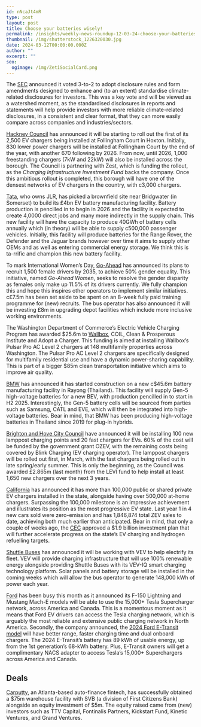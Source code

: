 ```yaml
---
id: nNcaJt4mR
type: post
layout: post
title: Choose your batteries wisely!
permalink: /insights/weekly-news-roundup-12-03-24-choose-your-batteries-wisely/
thumbnail: /img/shutterstock_1226320030.jpg
date: 2024-03-12T00:00:00.000Z
author: ""
excerpt: ""
seo:
  ogimage: /img/ZetiSocialCard.png
---
```

The [SEC](https://www.sec.gov/news/press-release/2024-31) announced it voted 3-to-2 to adopt disclosure rules and form amendments designed to enhance and (to an extent) standardise climate-related disclosures for investors. This was a key vote and will be viewed as a watershed moment, as the standardised disclosures in reports and statements will help provide investors with more reliable climate-related disclosures, in a consistent and clear format, that they can more easily compare across companies and industries/sectors.

[Hackney Council](https://news.hackney.gov.uk/first-ev-charger-of-country-leading-rollout-installed/) has announced it will be starting to roll out the first of its 2,500 EV chargers being installed at Follingham Court in Hoxton. Initially, 830 lower power chargers will be installed at Follingham Court by the end of the year, with another 670 following by 2026. From now, until 2026, 1,000 freestanding chargers (7kW and 22kW) will also be installed across the borough. The Council is partnering with Zest, which is funding the rollout, as the *Charging Infrastructure Investment Fund* backs the company. Once this ambitious rollout is completed, this borough will have one of the densest networks of EV chargers in the country, with c3,000 chargers.

[Tata](https://www.bbc.co.uk/news/uk-england-somerset-68412570), who owns JLR, has picked a brownfield site near Bridgwater (in Somerset) to build its £4bn EV battery manufacturing facility. Battery production is pencilled in to begin in 2026 and the facility is expected to create 4,0000 direct jobs and many more indirectly in the supply chain. This new facility will have the capacity to produce 40GWh of battery cells annually which (in theory) will be able to supply c500,000 passenger vehicles. Initially, this facility will produce batteries for the Range Rover, the Defender and the Jaguar brands however over time it aims to supply other OEMs and as well as entering commercial energy storage. We think this is ta-rrific and champion this new battery facility. 

To mark International Women’s Day, [Go-Ahead](https://www.route-one.net/news/go-ahead-aims-for-gender-equality-among-bus-drivers/) has announced its plans to recruit 1,500 female drivers by 2035, to achieve 50% gender equality. This initiative, named *Go-Ahead Women*, seeks to resolve the gender disparity as females only make up 11.5% of its drivers currently. We fully champion this and hope this inspires other operators to implement similar initiatives. c£7.5m has been set aside to be spent on an 8-week fully paid training programme for (new) recruits. The bus operator has also announced it will be investing £8m in upgrading depot facilities which include more inclusive working environments.

The Washington Department of Commerce’s Electric Vehicle Charging Program has awarded $25.6m to [Wallbox](https://theevreport.com/wallboxs-25-6m-push-for-ev-accessibility), COIL, Clean & Prosperous Institute and Adopt a Charger. This funding is aimed at installing Wallbox’s Pulsar Pro AC Level 2 chargers at 148 multifamily properties across Washington. The Pulsar Pro AC Level 2 chargers are specifically designed for multifamily residential use and have a dynamic power-sharing capability. This is part of a bigger $85m clean transportation initiative which aims to improve air quality. 

[BMW](https://www.automotivelogistics.media/battery-supply-chain/bmw-to-localise-battery-supply-in-thailand-for-forthcoming-ev/45311.article) has announced it has started construction on a new c$45.6m battery manufacturing facility in Rayong (Thailand). This facility will supply Gen-5 high-voltage batteries for a new BEV, with production pencilled in to start in H2 2025. Interestingly, the Gen-5 battery cells will be sourced from parties such as Samsung, CATL and EVE, which will then be integrated into high-voltage batteries. Bear in mind, that BMW has been producing high-voltage batteries in Thailand since 2019 for plug-in hybrids.

[Brighton and Hove City Council](https://www.bbc.co.uk/news/articles/crg4wj87709o) have announced it will be installing 100 new lamppost charging points and 20 fast chargers for EVs. 60% of the cost will be funded by the government grant OZEV, with the remaining costs being covered by Blink Charging (EV charging operator). The lamppost chargers will be rolled out first, in March, with the fast chargers being rolled out in late spring/early summer. This is only the beginning, as the Council was awarded £2.865m (last month) from the LEVI fund to help install at least 1,650 new chargers over the next 3 years.

[California](https://www.gov.ca.gov/2024/03/01/california-hits-another-ev-milestone-100000-public-chargers/#:~:text=SACRAMENTO%20%E2%80%93%20Today%2C%20Governor%20Gavin%20Newsom,for%20zero%2Demission%20cars%2C%20trucks) has announced it has more than 100,000 public or shared private EV chargers installed in the state, alongside having over 500,000 at-home chargers. Surpassing the 100,000 milestone is an impressive achievement and illustrates its position as the most progressive EV state. Last year 1 in 4 new cars sold were zero-emission and has 1,846,874 total ZEV sales to date, achieving both much earlier than anticipated. Bear in mind, that only a couple of weeks ago, the [CEC](https://advocacy.calchamber.com/2024/02/29/california-approves-1-9-billion-ev-infrastructure-investment-plan/#:~:text=California%20Approves%20%241.9%20Billion%20EV%20Infrastructure%20Investment%20Plan,-By&text=This%20month%2C%20the%20California%20Energy,charging%20and%20hydrogen%20refueling%20goals.) approved a $1.9 billion investment plan that will further accelerate progress on the state’s EV charging and hydrogen refuelling targets.

[Shuttle Buses](https://www.route-one.net/news/shuttle-buses-works-with-vev-on-fleet-electrification/) has announced it will be working with VEV to help electrify its fleet. VEV will provide charging infrastructure that will use 100% renewable energy alongside providing Shuttle Buses with its VEV-IQ smart charging technology platform. Solar panels and battery storage will be installed in the coming weeks which will allow the bus operator to generate 148,000 kWh of power each year.

[Ford](https://insideevs.com/news/710517/tesla-supercharger-adapters-online-february/) has been busy this month as it announced its F-150 Lightning and Mustang Mach-E models will be able to use the 15,000+ Tesla Supercharger network, across America and Canada. This is a momentous moment as it means that Ford EV drivers can access the Tesla charging network, which is arguably the most reliable and extensive public charging network in North America. Secondly, the company announced, the [2024 Ford E-Transit model](https://www.automotive-fleet.com/10217032/2024-ford-e-transit-gets-more-range-faster-charging?utm_source=newsletter&utm_medium=email&utm_campaign=20240305_1694:65e772c7f247e0dde10db292:ot_NL-AF-Enews-Tuesday-20240305&omid=1102505844&cid=64672d1183f2f92bdd00e2c5) will have better range, faster charging time and dual onboard chargers. The 2024 E-Transit’s battery has 89 kWh of usable energy, up from the 1st generation’s 68-kWh battery. Plus, E-Transit owners will get a complimentary NACS adapter to access Tesla’s 15,000+ Superchargers across America and Canada.

## **Deals**

[Carputty](https://www.fintechfutures.com/techwire/carputty-secures-80m-in-new-funds-to-accelerate-growth/), an Atlanta-based auto-finance fintech, has successfully obtained a $75m warehouse facility with SVB (a division of First Citizens Bank) alongside an equity investment of $5m. The equity raised came from (new) investors such as TTV Capital, Fontinalis Partners, Kickstart Fund, Kinetic Ventures, and Grand Ventures.